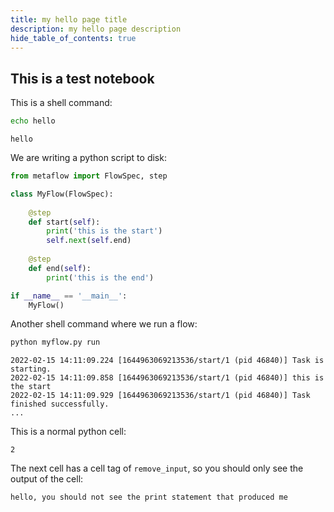 ```yaml
---
title: my hello page title
description: my hello page description
hide_table_of_contents: true
---
```

## This is a test notebook

This is a shell command:


```bash
echo hello
```

    hello


We are writing a python script to disk:


```py title="myflow.py"
from metaflow import FlowSpec, step

class MyFlow(FlowSpec):
    
    @step
    def start(self):
        print('this is the start')
        self.next(self.end)
    
    @step
    def end(self):
        print('this is the end')

if __name__ == '__main__':
    MyFlow()
```

Another shell command where we run a flow:


```bash
python myflow.py run
```

    2022-02-15 14:11:09.224 [1644963069213536/start/1 (pid 46840)] Task is starting.
    2022-02-15 14:11:09.858 [1644963069213536/start/1 (pid 46840)] this is the start
    2022-02-15 14:11:09.929 [1644963069213536/start/1 (pid 46840)] Task finished successfully.
    ...

This is a normal python cell:




    2



The next cell has a cell tag of `remove_input`, so you should only see the output of the cell:

    hello, you should not see the print statement that produced me

